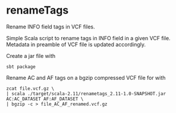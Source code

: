 # renameTags
Rename INFO field tags in VCF files.

Simple Scala script to rename tags in INFO field in a given VCF file. 
Metadata in preamble of VCF file is updated accordingly.

Create a jar file with
```
sbt package
```

Rename AC and AF tags on a bgzip compressed VCF file for with

```
zcat file.vcf.gz \
| scala ./target/scala-2.11/renametags_2.11-1.0-SNAPSHOT.jar AC:AC_DATASET AF:AF_DATASET \
| bgzip -c > file_AC_AF_renamed.vcf.gz
```


